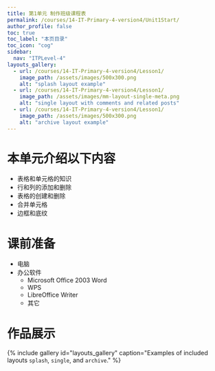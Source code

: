 ```yaml
---
title: 第1单元 制作班级课程表
permalink: /courses/14-IT-Primary-4-version4/Unit1Start/
author_profile: false
toc: true
toc_label: "本页目录"
toc_icon: "cog"
sidebar:
  nav: "ITPLevel-4"
layouts_gallery:
  - url: /courses/14-IT-Primary-4-version4/Lesson1/
    image_path: /assets/images/500x300.png
    alt: "splash layout example"
  - url: /courses/14-IT-Primary-4-version4/Lesson1/
    image_path: /assets/images/mm-layout-single-meta.png
    alt: "single layout with comments and related posts"
  - url: /courses/14-IT-Primary-4-version4/Lesson1/
    image_path: /assets/images/500x300.png
    alt: "archive layout example"
---
```

# 本单元介绍以下内容
- 表格和单元格的知识
- 行和列的添加和删除
- 表格的创建和删除
- 合并单元格
- 边框和底纹

# 课前准备
- 电脑
- 办公软件
  - Microsoft Office 2003 Word
  - WPS
  - LibreOffice Writer
  - 其它
  
# 作品展示
{% include gallery id="layouts_gallery" caption="Examples of included layouts `splash`, `single`, and `archive`." %}
